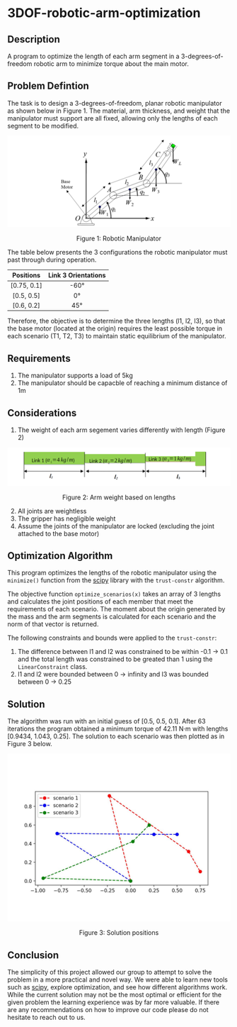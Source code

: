 # 3DOF-robotic-arm-optimization
## Description
A program to optimize the length of each arm segment in a 3-degrees-of-freedom robotic arm to minimize torque about the main motor.

## Problem Defintion
The task is to design a 3-degrees-of-freedom, planar robotic manipulator as shown below in Figure 1. The material, arm thickness, and weight that the manipulator must support are all fixed, allowing only the lengths of each segment to be modified.

![Robotic Manipulator](imgs/figure-1.png)
<p style = "text-align: center"> Figure 1: Robotic Manipulator <p>

The table below presents the 3 configurations the robotic manipulator must past through during operation.

| Positions | Link 3 Orientations |
| :-------: | :-----------------: |
| [0.75, 0.1] | -60&deg; |
| [0.5, 0.5] | 0&deg; |
| [0.6, 0.2] | 45&deg; |


Therefore, the objective is to determine the three lengths (l1, l2, l3), so that the base motor (located at the origin) requires the least possible torque in each scenario (T1, T2, T3) to maintain static equilibrium of the manipulator.

## Requirements
1. The manipulator supports a load of 5kg
2. The manipulator should be capacble of reaching a minimum distance of 1m

## Considerations
1. The weight of each arm segement varies differently with length (Figure 2)

![Robotic Manipulator](imgs/figure-2.png)
<p style = "text-align: center"> Figure 2: Arm weight based on lengths <p>

2. All joints are weightless
3. The gripper has negligible weight
4. Assume the joints of the manipulator are locked (excluding the joint attached to the base motor)

## Optimization Algorithm
This program optimizes the lengths of the robotic manipulator using the `minimize()` function from the [scipy](https://github.com/scipy/scipy) library with the `trust-constr` algorithm.

The objective function `optimize_scenarios(x)` takes an array of 3 lengths and calculates the joint positions of each member that meet the requirements of each scenario. The moment about the origin generated by the mass and the arm segments is calculated for each scenario and the norm of that vector is returned.

The following constraints and bounds were applied to the `trust-constr`:
1. The difference between l1 and l2 was constrained to be within -0.1 -> 0.1 and the total length was constrained to be greated than 1 using the `LinearConstraint` class.
2. l1 and l2 were bounded between 0 -> infinity and l3 was bounded between 0 -> 0.25

## Solution
The algorithm was run with an initial guess of [0.5, 0.5, 0.1]. After 63 iterations the program obtained a minimum torque of 42.11 N&middot;m with lengths [0.9434, 1.043, 0.25]. The solution to each scenario was then plotted as in Figure 3 below.

![Solution plotted on x-y axis](imgs/figure-3.jpeg)
<p style = "text-align: center"> Figure 3: Solution positions <p>

## Conclusion
The simplicity of this project allowed our group to attempt to solve the problem in a more practical and novel way. We were able to learn new tools such as [scipy](https://github.com/scipy/scipy), explore optimization, and see how different algorithms work. While the current solution may not be the most optimal or efficient for the given problem the learning experience was by far more valuable. If there are any recommendations on how to improve our code please do not hesitate to reach out to us.